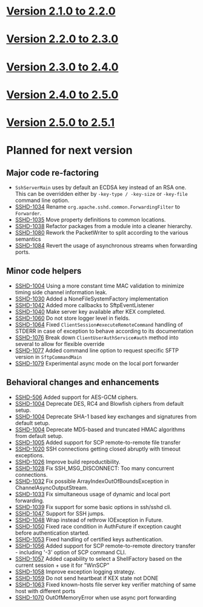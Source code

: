 # [Version 2.1.0 to 2.2.0](./docs/changes/2.2.0.md)

# [Version 2.2.0 to 2.3.0](./docs/changes/2.3.0.md)

# [Version 2.3.0 to 2.4.0](./docs/changes/2.4.0.md)

# [Version 2.4.0 to 2.5.0](./docs/changes/2.5.0.md)

# [Version 2.5.0 to 2.5.1](./docs/changes/2.5.1.md)

# Planned for next version

## Major code re-factoring

* `SshServerMain` uses by default an ECDSA key instead of an RSA one. This can be overridden either by `-key-type / -key-size`
or `-key-file` command line option.
* [SSHD-1034](https://issues.apache.org/jira/browse/SSHD-1034) Rename `org.apache.sshd.common.ForwardingFilter` to `Forwarder`.
* [SSHD-1035](https://issues.apache.org/jira/browse/SSHD-1035) Move property definitions to common locations.
* [SSHD-1038](https://issues.apache.org/jira/browse/SSHD-1038) Refactor packages from a module into a cleaner hierarchy.
* [SSHD-1080](https://issues.apache.org/jira/browse/SSHD-1080) Rework the PacketWriter to split according to the various semantics
* [SSHD-1084](https://issues.apache.org/jira/browse/SSHD-1084) Revert the usage of asynchronous streams when forwarding ports. 

## Minor code helpers

* [SSHD-1004](https://issues.apache.org/jira/browse/SSHD-1004) Using a more constant time MAC validation to minimize timing side channel information leak.
* [SSHD-1030](https://issues.apache.org/jira/browse/SSHD-1030) Added a NoneFileSystemFactory implementation
* [SSHD-1042](https://issues.apache.org/jira/browse/SSHD-1042) Added more callbacks to SftpEventListener
* [SSHD-1040](https://issues.apache.org/jira/browse/SSHD-1040) Make server key available after KEX completed.
* [SSHD-1060](https://issues.apache.org/jira/browse/SSHD-1060) Do not store logger level in fields.
* [SSHD-1064](https://issues.apache.org/jira/browse/SSHD-1064) Fixed `ClientSession#executeRemoteCommand` handling of STDERR in case of exception to behave according to its documentation
* [SSHD-1076](https://issues.apache.org/jira/browse/SSHD-1076) Break down `ClientUserAuthService#auth` method into several to allow for flexible override
* [SSHD-1077](https://issues.apache.org/jira/browse/SSHD-1077) Added command line option to request specific SFTP version in `SftpCommandMain`
* [SSHD-1079](https://issues.apache.org/jira/browse/SSHD-1079) Experimental async mode on the local port forwarder

## Behavioral changes and enhancements

* [SSHD-506](https://issues.apache.org/jira/browse/SSHD-506) Added support for AES-GCM ciphers.
* [SSHD-1004](https://issues.apache.org/jira/browse/SSHD-1004) Deprecate DES, RC4 and Blowfish ciphers from default setup.
* [SSHD-1004](https://issues.apache.org/jira/browse/SSHD-1004) Deprecate SHA-1 based key exchanges and signatures from default setup.
* [SSHD-1004](https://issues.apache.org/jira/browse/SSHD-1004) Deprecate MD5-based and truncated HMAC algorithms from default setup.
* [SSHD-1005](https://issues.apache.org/jira/browse/SSHD-1005) Added support for SCP remote-to-remote file transfer
* [SSHD-1020](https://issues.apache.org/jira/browse/SSHD-1020) SSH connections getting closed abruptly with timeout exceptions.
* [SSHD-1026](https://issues.apache.org/jira/browse/SSHD-1026) Improve build reproductibility.
* [SSHD-1028](https://issues.apache.org/jira/browse/SSHD-1028) Fix SSH_MSG_DISCONNECT: Too many concurrent connections.
* [SSHD-1032](https://issues.apache.org/jira/browse/SSHD-1032) Fix possible ArrayIndexOutOfBoundsException in ChannelAsyncOutputStream.
* [SSHD-1033](https://issues.apache.org/jira/browse/SSHD-1033) Fix simultaneous usage of dynamic and local port forwarding.
* [SSHD-1039](https://issues.apache.org/jira/browse/SSHD-1039) Fix support for some basic options in ssh/sshd cli.
* [SSHD-1047](https://issues.apache.org/jira/browse/SSHD-1047) Support for SSH jumps.
* [SSHD-1048](https://issues.apache.org/jira/browse/SSHD-1048) Wrap instead of rethrow IOException in Future.
* [SSHD-1050](https://issues.apache.org/jira/browse/SSHD-1050) Fixed race condition in AuthFuture if exception caught before authentication started.
* [SSHD-1053](https://issues.apache.org/jira/browse/SSHD-1053) Fixed handling of certified keys authentication.
* [SSHD-1056](https://issues.apache.org/jira/browse/SSHD-1056) Added support for SCP remote-to-remote directory transfer - including '-3' option of SCP command CLI.
* [SSHD-1057](https://issues.apache.org/jira/browse/SSHD-1057) Added capability to select a ShellFactory based on the current session + use it for "WinSCP"
* [SSHD-1058](https://issues.apache.org/jira/browse/SSHD-1058) Improve exception logging strategy.
* [SSHD-1059](https://issues.apache.org/jira/browse/SSHD-1059) Do not send heartbeat if KEX state not DONE
* [SSHD-1063](https://issues.apache.org/jira/browse/SSHD-1063) Fixed known-hosts file server key verifier matching of same host with different ports
* [SSHD-1070](https://issues.apache.org/jira/browse/SSHD-1070) OutOfMemoryError when use async port forwarding

